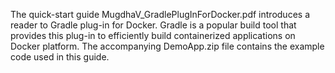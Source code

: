 The quick-start guide MugdhaV_GradlePlugInForDocker.pdf introduces a reader to Gradle plug-in for Docker. Gradle is a popular build tool that provides this plug-in to efficiently build containerized applications on Docker platform. The accompanying DemoApp.zip file contains the example code used in this guide.
